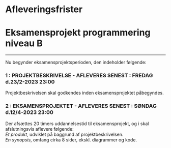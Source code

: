#  Afleveringsfrister
#  Eksamensprojekt programmering niveau B

-------------------------------------------------------------------------------------------------

Nu begynder eksamensprojektsperioden, den indeholder følgende:

### 1 : PROJEKTBESKRIVELSE - AFLEVERES SENEST : FREDAG d.23/2-2023 23:00
Projektbeskrivelsen skal godkendes inden eksamensprojektet påbegyndes.

### 2 : EKSAMENSPROJEKTET - AFLEVERES SENEST : SØNDAG d.12/4-2023 23:00   
Der afsættes 20 timers uddannelsestid til eksamensprojekt, og i skal afslutningsvis aflevere følgende:         
*Et produkt*, udviklet på baggrund af projektbeskrivelsen.    
*En synopsis*, omfang cirka 8 sider, ekskl. diagrammer og kode.  
